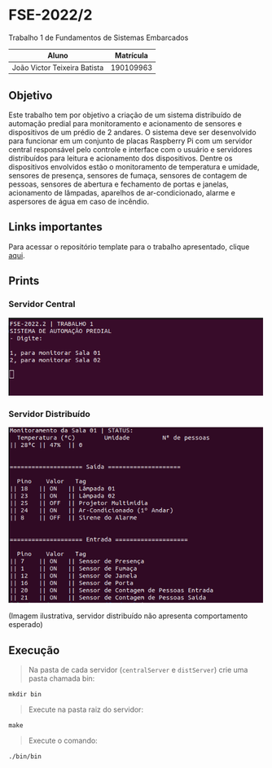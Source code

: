# FSE-2022/2
Trabalho 1 de Fundamentos de Sistemas Embarcados

Aluno   | Matrícula
--------- | ------
João Victor Teixeira Batista | 190109963

## Objetivo 
Este trabalho tem por objetivo a criação de um sistema distribuído de automação predial para monitoramento e acionamento de sensores e dispositivos de um prédio de 2 andares. O sistema deve ser desenvolvido para funcionar em um conjunto de placas Raspberry Pi com um servidor central responsável pelo controle e interface com o usuário e servidores distribuídos para leitura e acionamento dos dispositivos. Dentre os dispositivos envolvidos estão o monitoramento de temperatura e umidade, sensores de presença, sensores de fumaça, sensores de contagem de pessoas, sensores de abertura e fechamento de portas e janelas, acionamento de lâmpadas, aparelhos de ar-condicionado, alarme e aspersores de água em caso de incêndio.

## Links importantes
Para acessar o repositório template para o trabalho apresentado, clique [aqui](https://gitlab.com/fse_fga/trabalhos-2022_2/trabalho-1-2022-2). 

## Prints 
### Servidor Central 
<img src="./assets/central.png" width="500px" alt="central">

### Servidor Distribuído 
<img src="./assets/dist.png" width="500px" alt="dist">

(Imagem ilustrativa, servidor distribuído não apresenta comportamento esperado)

## Execução

> Na pasta de cada servidor (`centralServer` e `distServer`) crie uma pasta chamada bin:

    mkdir bin
> Execute na pasta raiz do servidor:
    
    make
> Execute o comando:

    ./bin/bin
